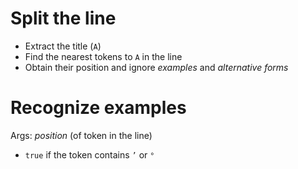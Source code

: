 # Split the line
- Extract the title (`A`)
- Find the nearest tokens to `A` in the line
- Obtain their position and ignore *examples* and *alternative forms*

# Recognize examples
Args: *position* (of token in the line)
- `true` if the token contains `’` or `°`

